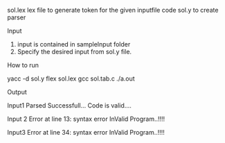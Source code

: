 sol.lex  lex file to generate token for the given inputfile code
sol.y    to create parser

Input 
1. input is contained in sampleInput folder
2. Specify the desired input from sol.y file.


How to run

yacc -d sol.y
flex sol.lex
gcc sol.tab.c 
./a.out


Output

Input1
Parsed  Successfull...
Code is valid....

Input 2
Error at line 13: syntax error
InValid Program..!!!!

Input3
Error at line 34: syntax error
InValid Program..!!!!
